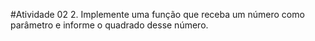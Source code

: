 #Atividade 02
2. Implemente uma função que receba um número como parâmetro e informe o quadrado desse número.